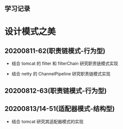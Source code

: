## 学习记录

# 设计模式之美

## 20200811-62(职责链模式-行为型)

- 结合 tomcat 的 filter 和 filterChain 研究职责链模式实现

- 结合 netty 的 ChannelPipeline 研究职责链模式实现

## 20200812-63(职责链模式-行为型)

## 20200813/14-51(适配器模式-结构型)

- 结合 tomcat 研究其适配器模式的实现